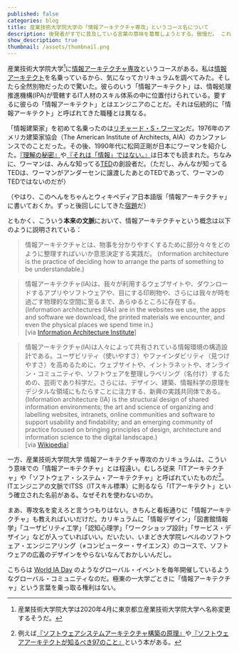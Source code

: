 ```yaml
---
published: false
categories: blog
title: 産業技術大学院大学の「情報アーキテクチャ専攻」というコース名について
description: 後発者がすでに普及している言葉の意味を簒奪しようとする。傲慢だ。 これは「情報アーキテクチャ」ではない。
show_description: true
thumbnail: /assets/thumbnail.png
---
```


産業技術大学院大学[^aiit]に[情報アーキテクチャ専攻](https://aiit.ac.jp/master_program/isa/)というコースがある。私は[情報アーキテクト](/blog/2014/04/25/future-of-information-architect.html)を名乗っているから、気になってカリキュラムを調べてみた。そしたら全然別物だったので驚いた。彼らのいう「情報アーキテクト」は、情報処理推進機構(IPA)が管轄するIT人材のスキル体系の中に位置付けられている。要するに彼らの「情報アーキテクト」とはエンジニアのことだ。それは伝統的に「情報アーキテクト」と呼ばれてきた職種とは異なる。

[^aiit]: 産業技術大学院大学は2020年4月に東京都立産業技術大学院大学へ名称変更するそうだ。

「情報建築家」を初めて名乗ったのは[リチャード・S・ワーマン][rsw]だ。1976年のアメリカ建築家協会（The American Institute of Architects, AIA）のカンファレンスでのことだった。その後、1990年代に松岡正剛が日本にワーマンを紹介した。[『理解の秘密』][wurman-magical-instruction]や[『それは「情報」ではない。』][information-anxiety-2]は日本でも読まれた。ちなみに、ワーマンは、みんな知ってる[TED][ted]の創設者だ。（ただし、みんなが知ってるTEDは、ワーマンがアンダーセンに譲渡したあとのTEDであって、ワーマンのTEDではないのだが）

[rsw]: https://en.wikipedia.org/wiki/Richard_Saul_Wurman
[wurman-magical-instruction]: https://amzn.to/2Vo1GYB
[information-anxiety-2]: https://amzn.to/384MNNt
[ted]: https://www.ted.com/

（やはり、このへんをちゃんとウィキペディア日本語版「情報アーキテクチャ」に書いておくか。ずっと後回しにしてきた[宿題][wikipedia-ux]だ）

[wikipedia-ux]: /activity/2017/09/20/wikipedia-ux.html

ともかく、こういう**本来の文脈**において、情報アーキテクチャという概念は以下のように説明されている：

> 情報アーキテクチャとは、物事を分かりやすくするために部分々々をどのように整理すればいいか意思決定する実践だ。 (nformation architecture is the practice of deciding how to arrange the parts of something to be understandable.)

> 情報アーキテクチャ(IA)は、我々が利用するウェブサイトや、ダウンロードするアプリやソフトウェアや、目にする印刷物や、さらには我々が時を過ごす物理的な空間に至るまで、あらゆるところに存在する。 (Information architectures (IAs) are in the websites we use, the apps and software we download, the printed materials we encounter, and even the physical places we spend time in.)  
[via [Information Architecture Institute](https://iainstitute.org/what-is-ia)]

> 情報アーキテクチャ(IA)は人々によって共有されている情報環境の構造設計である。ユーザビリティ（使いやすさ）やファインダビリティ（見つけやすさ）を高めるために、ウェブサイトや、イントラネットや、オンライン・コミュニティや、ソフトウェアを整理しラベリング（名付け）するための、芸術であり科学だ。さらには、デザイン、建築、情報科学の原理をデジタルな領域にもたらすことに注力する、新興の実践共同体である。 (Information architecture (IA) is the structural design of shared information environments; the art and science of organizing and labelling websites, intranets, online communities and software to support usability and findability; and an emerging community of practice focused on bringing principles of design, architecture and information science to the digital landscape.)  
[via [Wikipedia](https://en.wikipedia.org/wiki/Information_architecture)]

一方、産業技術大学院大学 情報アーキテクチャ専攻のカリキュラムは、こういう意味での「情報アーキテクチャ」とは程遠い。むしろ従来「ITアーキテクチャ」や「ソフトウェア・システム・アーキテクチャ」と呼ばれていたものだ[^software-systems-architecture]。ITエンジニアの文脈でITSS（ITスキル標準）に則るなら「ITアーキテクト」という確立された名前がある。なぜそれを使わないのか。

[^software-systems-architecture]: 例えば[『ソフトウェアシステムアーキテクチャ構築の原理』](https://amzn.to/2ToVRHy)や[『ソフトウェアアーキテクトが知るべき97のこと』](https://amzn.to/2wTSuAX)という本がある。

まあ、専攻名を変えろと言うつもりはない。きちんと看板通りに「情報アーキテクチャ」も教えればいいだけだ。カリキュラムに「情報デザイン」「図書館情報学」「ユーザビリティ工学」「認知心理学」「ワークショップ設計」「サービス・デザイン」などが入っていればいい。だいたい、いまどき大学院レベルのソフトウェア・エンジニアリング（≠コンピューター・サイエンス）のコースで、ソフトウェアの広義のデザインをやらないなんておかしいんだし。

こちらは [World IA Day](/activity/2020/01/28/world-ia-day-fukuoka-2020.html) のようなグローバル・イベントを毎年開催しているようなグローバル・コミュニティなのだ。極東の一大学ごときに「情報アーキテクチャ」という言葉を乗っ取る権利はない。
